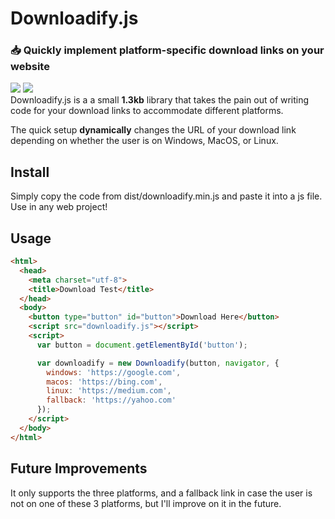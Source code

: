 # Downloadify.js
### 📥 Quickly implement platform-specific download links on your website
![](https://david-dm.org/emarkchrome/downloadifyjs.svg)
![](https://david-dm.org/emarkchrome/downloadifyjs/dev-status.svg)   
Downloadify.js is a a small **1.3kb** library that takes the pain out of writing code for your download links to accommodate different platforms.

The quick setup __dynamically__ changes the URL of your download link depending on whether the user is on Windows, MacOS, or Linux.

## Install
Simply copy the code from dist/downloadify.min.js and paste it into a js file. Use in any web project!

## Usage
```html
<html>
  <head>
    <meta charset="utf-8">
    <title>Download Test</title>
  </head>
  <body>
    <button type="button" id="button">Download Here</button>
    <script src="downloadify.js"></script>
    <script>
      var button = document.getElementById('button');

      var downloadify = new Downloadify(button, navigator, {
        windows: 'https://google.com',
        macos: 'https://bing.com',
        linux: 'https://medium.com',
        fallback: 'https://yahoo.com'
      });
    </script>
  </body>
</html>
```
## Future Improvements
It only supports the three platforms, and a fallback link in case the user is not on one of these 3 platforms, but I'll improve on it in the future. 
